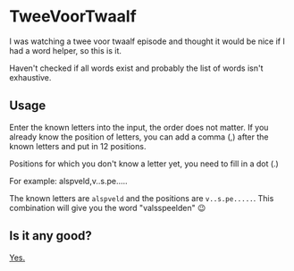 # TweeVoorTwaalf

I was watching a twee voor twaalf episode and thought it would be nice
if I had a word helper, so this is it.

Haven't checked if all words exist and probably the list of words isn't exhaustive.

## Usage
Enter the known letters into the input, the order does not matter.
If you already know the position of letters, you can add a comma (,)
after the known letters and put in 12 positions. 

Positions for which you don't know a letter yet, you need to fill in a dot (.)

For example: alspveld,v..s.pe.....

The known letters are `alspveld` and the positions are `v..s.pe.....`.
This combination will give you the word "valsspeelden" 😉

## Is it any good?

[Yes.](http://news.ycombinator.com/item?id=3067434)